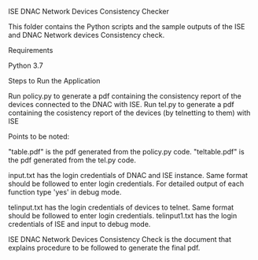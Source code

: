 ISE DNAC Network Devices Consistency Checker

This folder contains the Python scripts and the sample outputs of the ISE and DNAC Network devices Consistency check.

Requirements

Python 3.7

Steps to Run the Application

Run policy.py to generate a pdf containing the consistency report of the devices connected to the DNAC with ISE.
Run tel.py to generate a pdf containing the cosistency report of the devices (by telnetting to them) with ISE

Points to be noted:

"table.pdf" is the pdf generated from the policy.py code.
"teltable.pdf" is the pdf generated from the tel.py code.

input.txt has the login credentials of DNAC and ISE instance. Same format should be followed to enter login credentials.
For detailed output of each function type 'yes' in debug mode.

telinput.txt has the login credentials of devices to telnet. Same format should be followed to enter login credentials.
telinput1.txt has the login credentials of ISE and input to debug mode.

ISE DNAC Network Devices Consistency Check is the document that explains procedure to be followed to generate the final pdf.
